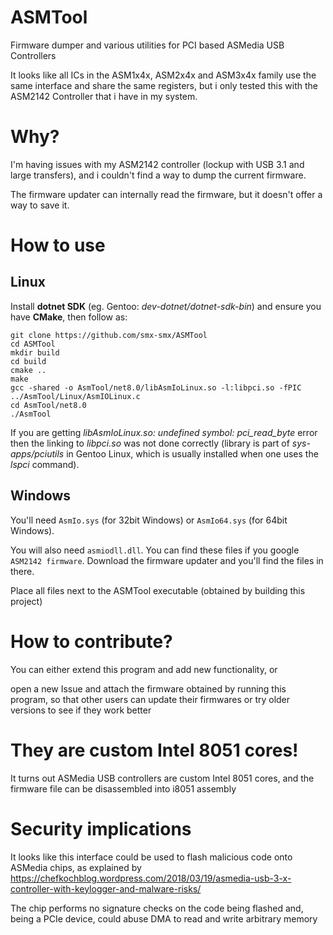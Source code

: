 # ASMTool
Firmware dumper and various utilities for PCI based ASMedia USB Controllers

It looks like all ICs in the ASM1x4x, ASM2x4x and ASM3x4x family use the same interface and share the same registers, but i only tested this with the ASM2142 Controller that i have in my system.

# Why?
I'm having issues with my ASM2142 controller (lockup with USB 3.1 and large transfers), and i couldn't find a way to dump the current firmware.

The firmware updater can internally read the firmware, but it doesn't offer a way to save it.

# How to use
## Linux
Install **dotnet SDK** (eg. Gentoo: *dev-dotnet/dotnet-sdk-bin*) and ensure you have **CMake**, then follow as:

```
git clone https://github.com/smx-smx/ASMTool
cd ASMTool
mkdir build
cd build
cmake ..
make
gcc -shared -o AsmTool/net8.0/libAsmIoLinux.so -l:libpci.so -fPIC ../AsmTool/Linux/AsmIOLinux.c
cd AsmTool/net8.0
./AsmTool
```

If you are getting *libAsmIoLinux.so: undefined symbol: pci_read_byte* error then the linking to *libpci.so* was not done correctly (library is part of *sys-apps/pciutils* in Gentoo Linux, which is usually installed when one uses the *lspci* command).


## Windows
You'll need `AsmIo.sys` (for 32bit Windows) or `AsmIo64.sys` (for 64bit Windows).

You will also need `asmiodll.dll`. You can find these files if you google `ASM2142 firmware`.
Download the firmware updater and you'll find the files in there.

Place all files next to the ASMTool executable (obtained by building this project)

# How to contribute?
You can either extend this program and add new functionality, or

open a new Issue and attach the firmware obtained by running this program, so that other users can update their firmwares or try older versions to see if they work better

# They are custom Intel 8051 cores!
It turns out ASMedia USB controllers are custom Intel 8051 cores, and the firmware file can be disassembled into i8051 assembly

# Security implications
It looks like this interface could be used to flash malicious code onto ASMedia chips, as explained by
https://chefkochblog.wordpress.com/2018/03/19/asmedia-usb-3-x-controller-with-keylogger-and-malware-risks/

The chip performs no signature checks on the code being flashed and, being a PCIe device, could abuse DMA to read and write arbitrary memory
